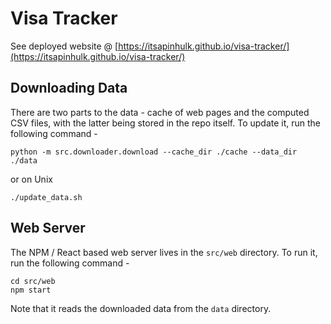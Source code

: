 # Visa Tracker

See deployed website @ [https://itsapinhulk.github.io/visa-tracker/](https://itsapinhulk.github.io/visa-tracker/)
## Downloading Data

There are two parts to the data - cache of web pages and the computed CSV files, with the
latter being stored in the repo itself. To update it, run the following command -

```
python -m src.downloader.download --cache_dir ./cache --data_dir ./data
```

or on Unix

```
./update_data.sh
```

## Web Server

The NPM / React based web server lives in the `src/web` directory. To run it, run the following
command -

```
cd src/web
npm start
```

Note that it reads the downloaded data from the `data` directory.
